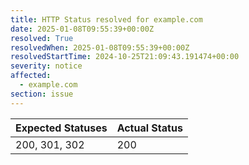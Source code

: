 ```yaml
---
title: HTTP Status resolved for example.com
date: 2025-01-08T09:55:39+00:00Z
resolved: True
resolvedWhen: 2025-01-08T09:55:39+00:00Z
resolvedStartTime: 2024-10-25T21:09:43.191474+00:00
severity: notice
affected:
  - example.com
section: issue
---
```


| Expected Statuses | Actual Status  |
|-------------------|----------------|
| 200, 301, 302 | 200 |
